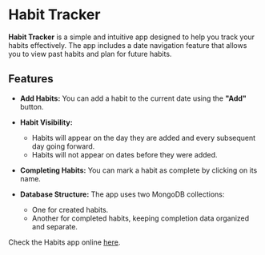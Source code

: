 # Habit Tracker

**Habit Tracker** is a simple and intuitive app designed to help you track your habits effectively. The app includes a date navigation feature that allows you to view past habits and plan for future habits.

## Features

- **Add Habits:**
  You can add a habit to the current date using the **"Add"** button.

- **Habit Visibility:**
  - Habits will appear on the day they are added and every subsequent day going forward.
  - Habits will not appear on dates before they were added.

- **Completing Habits:**
  You can mark a habit as complete by clicking on its name.

- **Database Structure:**
  The app uses two MongoDB collections:
  - One for created habits.
  - Another for completed habits, keeping completion data organized and separate.

Check the Habits app online [here](https://habit-tracker-025l.onrender.com).